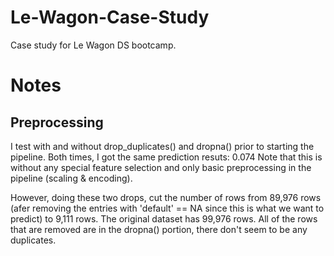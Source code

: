 # Le-Wagon-Case-Study
Case study for Le Wagon DS bootcamp.


# Notes
## Preprocessing
I test with and without drop_duplicates() and dropna() prior to starting the
pipeline. Both times, I got the same prediction resuts: 0.074
Note that this is without any special feature selection and only basic
preprocessing in the pipeline (scaling & encoding).

However, doing these two drops, cut the number of rows from 89,976 rows (afer
removing the entries with 'default' == NA since this is what we want to predict)
to 9,111 rows. The original dataset has 99,976 rows. All of the rows that
are removed are in the dropna() portion, there don't seem to be any duplicates.
